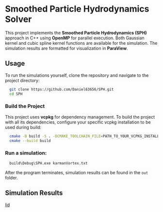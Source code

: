 # Smoothed Particle Hydrodynamics Solver

This project implements the **Smoothed Particle Hydrodynamics (SPH)** approach in C++ using **OpenMP** for parallel execution.
Both Gaussian kernel and cubic spline kernel functions are available for the simulation.
The simulation results are formatted for visualization in **ParaView**.

## Usage

To run the simulations yourself, clone the repository and navigate to the project directory:
```bash
  git clone https://github.com/Daniel63656/SPH.git
  cd SPH
  ```
### Build the Project
This project uses **vcpkg** for dependency management. To build the project with all its dependencies, configure your
specific vcpkg installation to be used during build:
```bash
  cmake -B build -S . -DCMAKE_TOOLCHAIN_FILE=PATH_TO_YOUR_VCPKG_INSTALL/scripts/buildsystems/vcpkg.cmake
  cmake --build build
  ```
### Run a simulation:
```bash
  build\Debug\SPH.exe karmanVortex.txt
 ```
After the program terminates, simulation results can be found in the `out` folder.

## Simulation Results

[lid](docs/lidDrivenCavity.gif)